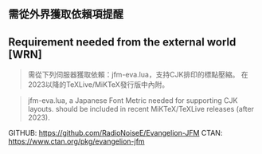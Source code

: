 ## 需從外界獲取依賴項提醒
## Requirement needed from the external world [WRN]

> 需從下列伺服器獲取依賴：jfm-eva.lua，支持CJK排印的標點壓縮。
> 在2023以降的TeXLive/MiKTeX發行版中內附。

> jfm-eva.lua, a Japanese Font Metric needed for supporting CJK layouts.
> should be included in recent MiKTeX/TeXLive releases (after 2023).

GITHUB: https://github.com/RadioNoiseE/Evangelion-JFM
CTAN: https://www.ctan.org/pkg/evangelion-jfm
